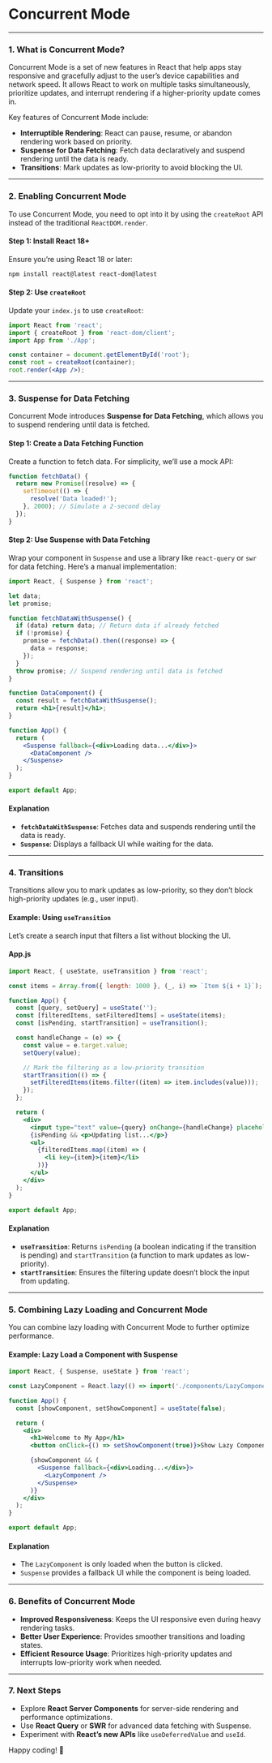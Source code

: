 # Concurrent Mode 

---

### **1. What is Concurrent Mode?**
Concurrent Mode is a set of new features in React that help apps stay responsive and gracefully adjust to the user’s device capabilities and network speed. It allows React to work on multiple tasks simultaneously, prioritize updates, and interrupt rendering if a higher-priority update comes in.

Key features of Concurrent Mode include:
- **Interruptible Rendering**: React can pause, resume, or abandon rendering work based on priority.
- **Suspense for Data Fetching**: Fetch data declaratively and suspend rendering until the data is ready.
- **Transitions**: Mark updates as low-priority to avoid blocking the UI.

---

### **2. Enabling Concurrent Mode**
To use Concurrent Mode, you need to opt into it by using the `createRoot` API instead of the traditional `ReactDOM.render`.

#### **Step 1: Install React 18+**
Ensure you’re using React 18 or later:
```bash
npm install react@latest react-dom@latest
```

#### **Step 2: Use `createRoot`**
Update your `index.js` to use `createRoot`:
```jsx
import React from 'react';
import { createRoot } from 'react-dom/client';
import App from './App';

const container = document.getElementById('root');
const root = createRoot(container);
root.render(<App />);
```

---

### **3. Suspense for Data Fetching**
Concurrent Mode introduces **Suspense for Data Fetching**, which allows you to suspend rendering until data is fetched.

#### **Step 1: Create a Data Fetching Function**
Create a function to fetch data. For simplicity, we’ll use a mock API:
```jsx
function fetchData() {
  return new Promise((resolve) => {
    setTimeout(() => {
      resolve('Data loaded!');
    }, 2000); // Simulate a 2-second delay
  });
}
```

#### **Step 2: Use Suspense with Data Fetching**
Wrap your component in `Suspense` and use a library like `react-query` or `swr` for data fetching. Here’s a manual implementation:

```jsx
import React, { Suspense } from 'react';

let data;
let promise;

function fetchDataWithSuspense() {
  if (data) return data; // Return data if already fetched
  if (!promise) {
    promise = fetchData().then((response) => {
      data = response;
    });
  }
  throw promise; // Suspend rendering until data is fetched
}

function DataComponent() {
  const result = fetchDataWithSuspense();
  return <h1>{result}</h1>;
}

function App() {
  return (
    <Suspense fallback={<div>Loading data...</div>}>
      <DataComponent />
    </Suspense>
  );
}

export default App;
```

#### **Explanation**
- **`fetchDataWithSuspense`**: Fetches data and suspends rendering until the data is ready.
- **`Suspense`**: Displays a fallback UI while waiting for the data.

---

### **4. Transitions**
Transitions allow you to mark updates as low-priority, so they don’t block high-priority updates (e.g., user input).

#### **Example: Using `useTransition`**
Let’s create a search input that filters a list without blocking the UI.

#### **App.js**
```jsx
import React, { useState, useTransition } from 'react';

const items = Array.from({ length: 1000 }, (_, i) => `Item ${i + 1}`);

function App() {
  const [query, setQuery] = useState('');
  const [filteredItems, setFilteredItems] = useState(items);
  const [isPending, startTransition] = useTransition();

  const handleChange = (e) => {
    const value = e.target.value;
    setQuery(value);

    // Mark the filtering as a low-priority transition
    startTransition(() => {
      setFilteredItems(items.filter((item) => item.includes(value)));
    });
  };

  return (
    <div>
      <input type="text" value={query} onChange={handleChange} placeholder="Search..." />
      {isPending && <p>Updating list...</p>}
      <ul>
        {filteredItems.map((item) => (
          <li key={item}>{item}</li>
        ))}
      </ul>
    </div>
  );
}

export default App;
```

#### **Explanation**
- **`useTransition`**: Returns `isPending` (a boolean indicating if the transition is pending) and `startTransition` (a function to mark updates as low-priority).
- **`startTransition`**: Ensures the filtering update doesn’t block the input from updating.

---

### **5. Combining Lazy Loading and Concurrent Mode**
You can combine lazy loading with Concurrent Mode to further optimize performance.

#### **Example: Lazy Load a Component with Suspense**
```jsx
import React, { Suspense, useState } from 'react';

const LazyComponent = React.lazy(() => import('./components/LazyComponent'));

function App() {
  const [showComponent, setShowComponent] = useState(false);

  return (
    <div>
      <h1>Welcome to My App</h1>
      <button onClick={() => setShowComponent(true)}>Show Lazy Component</button>

      {showComponent && (
        <Suspense fallback={<div>Loading...</div>}>
          <LazyComponent />
        </Suspense>
      )}
    </div>
  );
}

export default App;
```

#### **Explanation**
- The `LazyComponent` is only loaded when the button is clicked.
- `Suspense` provides a fallback UI while the component is being loaded.

---

### **6. Benefits of Concurrent Mode**
- **Improved Responsiveness**: Keeps the UI responsive even during heavy rendering tasks.
- **Better User Experience**: Provides smoother transitions and loading states.
- **Efficient Resource Usage**: Prioritizes high-priority updates and interrupts low-priority work when needed.

---

### **7. Next Steps**
- Explore **React Server Components** for server-side rendering and performance optimizations.
- Use **React Query** or **SWR** for advanced data fetching with Suspense.
- Experiment with **React’s new APIs** like `useDeferredValue` and `useId`.

Happy coding! 🚀